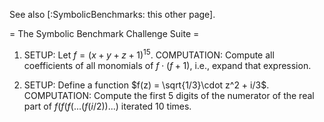 See also [:SymbolicBenchmarks: this other page].

= The Symbolic Benchmark Challenge Suite =

 1. SETUP: Let $f = (x+y+z+1)^{15}$.   COMPUTATION: Compute all coefficients of all monomials of $f\cdot (f+1)$, i.e., expand that expression.  

 1. SETUP: Define a function $f(z) = \sqrt{1/3}\cdot z^2 + i/3$.  COMPUTATION: Compute the first 5 digits of the numerator of the real part of $f(f(f(...(f(i/2))...)$ iterated $10$ times. 

 
